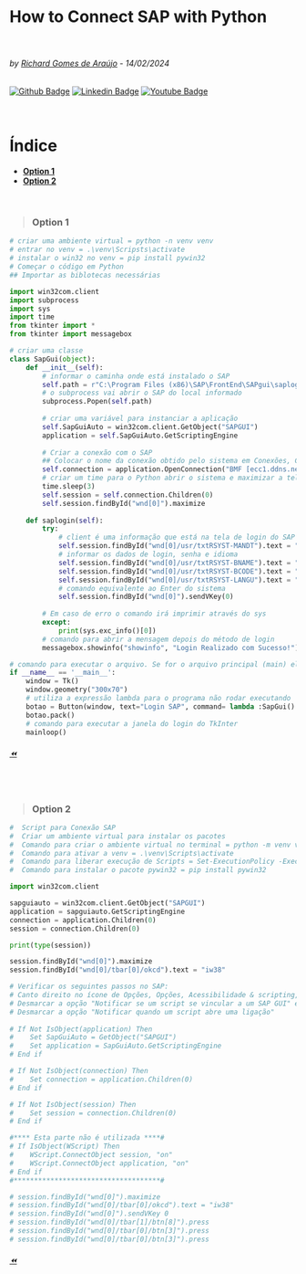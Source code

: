 # How to Connect SAP with Python 
<p>  <br>
  </p>

###### by [Richard Gomes de Araújo](https://github.com/RichardGomesDeAraujo) - 14/02/2024
[![Github Badge](https://img.shields.io/badge/-Github-000?style=flat-square&logo=Github&logoColor=white&link=https://github.com/RichardGomesDeAraujo)](https://github.com/RichardGomesDeAraujo)
[![Linkedin Badge](https://img.shields.io/badge/-LinkedIn-blue?style=flat-square&logo=Linkedin&logoColor=white&link=https://www.linkedin.com/in/richardaraujoanalistadedados/)](https://www.linkedin.com/in/richardaraujoanalistadedados/)
[![Youtube Badge](https://img.shields.io/badge/-YouTube-ff0000?style=flat-square&labelColor=ff0000&logo=youtube&logoColor=white&link=https://www.youtube.com/channel/UCc_jlqHut_GkXc8ahgQHOOw)](https://www.youtube.com/channel/UCc_jlqHut_GkXc8ahgQHOOw)
<p>  <br>
  </p>
  
# Índice
- [**Option 1**](README.md#Option-1)
- [**Option 2**](README.md#Option-1)
<p>  <br>
  </p>
  
>### Option 1

```Python
# criar uma ambiente virtual = python -n venv venv
# entrar no venv = .\venv\Scripsts\activate
# instalar o win32 no venv = pip install pywin32
# Começar o código em Python
## Importar as biblotecas necessárias

import win32com.client
import subprocess
import sys
import time
from tkinter import *
from tkinter import messagebox

# criar uma classe
class SapGui(object):
    def __init__(self):
        # informar o caminha onde está instalado o SAP
        self.path = r"C:\Program Files (x86)\SAP\FrontEnd\SAPgui\saplogon.exe"
        # o subprocess vai abrir o SAP do local informado
        subprocess.Popen(self.path)
        
        # criar uma variável para instanciar a aplicação
        self.SapGuiAuto = win32com.client.GetObject("SAPGUI")
        application = self.SapGuiAuto.GetScriptingEngine
        
        # Criar a conexão com o SAP
        ## Colocar o nome da conexão obtido pelo sistema em Conexões, Características, Parâmetros Ligação ao sistema, Descrição
        self.connection = application.OpenConnection("BMF [ecc1.ddns.net]", True)
        # criar um time para o Python abrir o sistema e maximizar a tela
        time.sleep(3)
        self.session = self.connection.Children(0)
        self.session.findById("wnd[0]").maximize
        
    def saplogin(self):
        try:
            # client é uma informação que está na tela de login do SAP
            self.session.findById("wnd[0]/usr/txtRSYST-MANDT").text = "800"
            # informar os dados de login, senha e idioma
            self.session.findById("wnd[0]/usr/txtRSYST-BNAME").text = "usuario"
            self.session.findById("wnd[0]/usr/txtRSYST-BCODE").text = "senha"
            self.session.findById("wnd[0]/usr/txtRSYST-LANGU").text = "PT"
            # comando equivalente ao Enter do sistema
            self.session.findById("wnd[0]").sendVKey(0)
            
        # Em caso de erro o comando irá imprimir através do sys    
        except:
            print(sys.exc_info()[0])
        # comando para abrir a mensagem depois do método de login    
        messagebox.showinfo("showinfo", "Login Realizado com Sucesso!")

# comando para executar o arquivo. Se for o arquivo principal (main) ele executa           
if __name__ == '__main__':
    window = Tk()
    window.geometry("300x70")
    # utiliza a expressão lambda para o programa não rodar executando
    botao = Button(window, text="Login SAP", command= lambda :SapGui().sapLogin())
    botao.pack()
    # comando para executar a janela do login do TkInter
    mainloop()

```

###### [⏪](README.md#Índice)
<p>  <br>
  </p>

  
>### Option 2

```Python
#  Script para Conexão SAP 
#  Criar um ambiente virtual para instalar os pacotes 
#  Comando para criar o ambiente virtual no terminal = python -m venv venv 
#  Comando para ativar a venv = .\venv\Scripts\activate 
#  Comando para liberar execução de Scripts = Set-ExecutionPolicy -ExecutionPolicy Unrestricted -Scope CurrentUser
#  Comando para instalar o pacote pywin32 = pip install pywin32 

import win32com.client

sapguiauto = win32com.client.GetObject("SAPGUI")
application = sapguiauto.GetScriptingEngine
connection = application.Children(0)
session = connection.Children(0)

print(type(session))

session.findById("wnd[0]").maximize
session.findById("wnd[0]/tbar[0]/okcd").text = "iw38"

# Verificar os seguintes passos no SAP:
# Canto direito no ícone de Opções, Opções, Acessibilidade & scripting, Scripting:
# Desmarcar a opção "Notificar se um script se vincular a um SAP GUI" e
# Desmarcar a opção "Notificar quando um script abre uma ligação"
 
# If Not IsObject(application) Then
#    Set SapGuiAuto = GetObject("SAPGUI")
#    Set application = SapGuiAuto.GetScriptingEngine
# End if

# If Not IsObject(connection) Then
#    Set connection = application.Children(0)
# End if

# If Not IsObject(session) Then
#    Set session = connection.Children(0)
# End if

#**** Esta parte não é utilizada ****#
# If IsObject(WScript) Then
#    WScript.ConnectObject session, "on"
#    WScript.ConnectObject application, "on"
# End if
#************************************#

# session.findById("wnd[0]").maximize
# session.findById("wnd[0]/tbar[0]/okcd").text = "iw38"
# session.findById("wnd[0]").sendVKey 0
# session.findById("wnd[0]/tbar[1]/btn[8]").press 
# session.findById("wnd[0]/tbar[0]/btn[3]").press
# session.findById("wnd[0]/tbar[0]/btn[3]").press

```

###### [⏪](README.md#Índice)
<p>  <br>
  </p>
